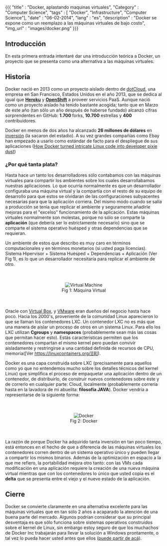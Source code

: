 {{{
    "title"    			: "Docker, aplastando maquinas virtuales",
    "Category"			: "Computer Science",
    "tags"     			: [ "Docker", "Infrastructure", "Computer Science"],
    "date"     			: "06-02-2014",
    "lang"     			: "es",
    "description"  		: "Docker se expone como un reemplazo a las máquinas virtuales de bajo costo",
    "img_url"			: "images/docker.png"
}}}

[1]: https://www.dotcloud.com/
[2]: https://www.heroku.com/
[3]: https://www.openshift.com/
[4]: http://venturebeat.com/2014/01/21/dockers-open-source-bet-pays-off-with-15m-round/
[5]: http://venturebeat.com/2013/12/23/how-docker-turned-intricate-linux-code-into-developer-pixie-dust/
[6]: http://www.vmware.com/co
[7]: https://www.virtualbox.org/
[8]: https://linuxcontainers.org/
[9]: https://github.com/dotcloud/docker

## Introducción

En esta primera entrada intentaré dar una introducción teórica a Docker, un proyecto que se presenta como una alternativa a las máquinas virtuales.

## Historia

Docker nació en 2013 como un proyecto aislado dentro de [dotCloud][1], una empresa en San Francisco, Estados Unidos en el año 2013, que se dedica al igual que <strong>[Heroku][2]</strong> y <strong>[OpenShift][3]</strong> a proveer servicios PaaS. Aunque nació como un proyecto aislado ha tenido bastante acogida; tanto que en Marzo de este año (tan sólo un año después de haberse fundado) alcanzó cifras sorprendentes en GitHub: <strong> 1.700 </strong> forks, <strong>10.700</strong> estrellas y <strong>400</strong> contribuidores. 

Docker en menos de dos años ha alcanzado <strong>26 millones de dólares</strong> en [inversión][4] (la sacaron del estadio). A su vez grandes compañías como Ebay han empezado a usarlo como estándar de facto para el despliegue de sus aplicaciones ([How Docker turned intricate Linux code into developer pixie dust][5])

### ¿Por qué tanta plata?

Hasta hace un tanto los desarrolladores sólo contabamos con las máquinas virtuales para compartir los ambientes sobre los cuales desarrollabamos nuestras aplicaciones. Lo que ocurría normalmente es que un desarrollador configuraba una máquina virtual y la compartía con el resto de su equipo de desarrollo para que estos se olvidaran de las configuraciones subyacentes necesarias para que la aplicación corriera. Del mismo modo cuando se salía a producción se tenía que replicar el ambiente y seguramente añadirle mejoras para el "excelso" funcionamiento de la aplicación. Estas máquinas virtuales normalmente son molestas, porque no sólo se comparte la <strong>aplicación</strong> (que debería ser lo estrictamente necesario) sino que se comparte el sistema operativo huésped y otras dependencias que se requieran.

Un ambiente de estos que describo es muy caro en términos computacionales y en términos monetarios (si usted paga licencias). Sistema Hipervisor + Sistema Huésped + Dependencias + Aplicación (Ver Fig 1), es lo que un desarrollador necesitaría para replicar el ambiente de otro. 


<figure style='text-align:center; margin: 50px'>
	<img src='https://dl.dropboxusercontent.com/u/21608465/Personal%20Web/virtual_machine.png', alt='Virtual Machine', class='shadow'></img>
	<figcaption>Fig 1: Máquina Virtual</figcaption>
</figure>


Oracle con [Virtual Box][7], y [VMware][8] eran dueños del negocio hasta hace poco. Hacia los 2000's, proveniente de la comunidad Linux aparecieron lo que se llaman los contenedores LXC. Un contenedor LXC no es más que una manera de aislar un proceso de otros en un sistema Linux. Para ello los LXC utilizan <strong>Cgroups</strong> y <srong>__namespaces__</strong> (probablemente sean más las cosas que permitan hacer esto). Estás características permiten que los contenedores compartan el mismo kernel pero puedan convivir aisladamente y restringirse a una cantidad definida de recursos de CPU, memoria([Ver https://linuxcontainers.org/][8]). 

Docker es una capa construida sobre LXC (precisamente para aquellos como yo que no entendemos mucho sobre los detalles técnicos del kernel Linux) que simplifica el proceso de empaquetar una aplicación dentro de un contenedor, de distribuirlo, de construir nuevos contenedores sobre éste y de correrlo en cualquier parte: Cloud, localmente (probablemente correría hasta en la lavadora de mi abuelita: <strong>filosofía JAVA</strong>). Docker vendría a representarse de la siguiente forma:

<figure style='text-align:center; margin: 50px'>
	<img src='https://dl.dropboxusercontent.com/u/21608465/Personal%20Web/docker.png', alt='Docker', class='shadow'></img>
	<figcaption>Fig 2: Docker</figcaption>
</figure>

La razón de porque Docker ha adquirido tanta inversión en tan poco tiempo, está entonces en el hecho de que a diferencia de las máquinas virtuales los contenedores corren dentro de un sistema operativo único y pueden llegar a compartir los mismos binarios. Además de la optimización en espacio a la que me refiero, la portabilidad mejora otro tanto: con las VMs cada modificación en una aplicación requiere la creación de una nueva máquina virtual mientras que con los contenedores lo único que usted copia es el __delta__ que se presenta entre el viejo y el nuevo estado de la aplicación.

## Cierre

Docker se convierte claramente en una alternativa excelente para las máquinas virtuales que en tan sólo 2 años a acaparado la atención de una buena parte del mercado. Algunos podrían considerar que su principal desventaja es que sólo funciona sobre sistemas operativos construidos sobre el kernel de Linux, sin embargo estoy seguro de que los muchachos de Docker Inc trabajarán para llevar la solución a Windows prontamente, o tal vez lo pueda hacer usted antes que ellos ([puede partir de acá][9]).